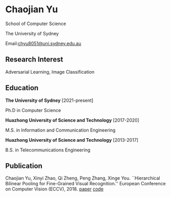 # Chaojian Yu

School of Computer Science

The University of Sydney

Email:chyu8051@uni.sydney.edu.au

## Research Interest

Adversarial Learning, Image Classification

## Education
**The University of Sydney** [2021-present]

Ph.D in Computer Science

**Huazhong University of Science and Technology** [2017-2020]

M.S. in Information and Communication Engineering

**Huazhong University of Science and Technology** [2013-2017]

B.S. in Telecommunications Engineering

## Publication
Chaojian Yu, Xinyi Zhao, Qi Zheng, Peng Zhang, Xinge You. ``Hierarchical Bilinear Pooling for Fine-Grained Visual Recognition.'' European Conference on Computer Vision (ECCV), 2018. [paper](https://arxiv.org/abs/1807.09915) [code](https://github.com/ChaojianYu/Hierarchical-Bilinear-Pooling)
